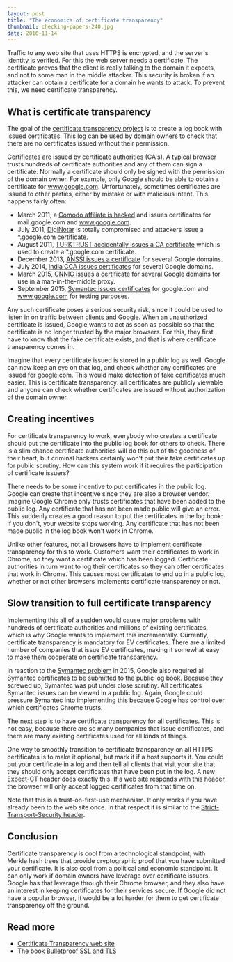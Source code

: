 ```yaml
---
layout: post
title: "The economics of certificate transparency"
thumbnail: checking-papers-240.jpg
date: 2016-11-14
---
```


Traffic to any web site that uses HTTPS is encrypted, and the server's identity is verified. For this the web server needs a certificate. The certificate proves that the client is really talking to the domain it expects, and not to some man in the middle attacker. This security is broken if an attacker can obtain a certificate for a domain he wants to attack. To prevent this, we need certificate transparency.

## What is certificate transparency

The goal of the [certificate transparency project](https://www.certificate-transparency.org/) is to create a log book with issued certificates. This log can be used by domain owners to check that there are no certificates issued without their permission.

Certificates are issued by certificate authorities (CA's). A typical browser trusts hundreds of certificate authorities and any of them can sign a certificate. Normally a certificate should only be signed with the permission of the domain owner. For example, only Google should be able to obtain a certificate for www.google.com. Unfortunately, sometimes certificates are issued to other parties, either by mistake or with malicious intent. This happens fairly often:

* March 2011, a [Comodo affiliate is hacked](https://www.comodo.com/Comodo-Fraud-Incident-2011-03-23.html) and issues certificates for mail.google.com and www.google.com.
* July 2011, [DigiNotar](https://en.wikipedia.org/wiki/DigiNotar) is totally compromised and attackers issue a \*.google.com certificate.
* August 2011, [TURKTRUST accidentally issues a CA certificate](https://security.googleblog.com/2013/01/enhancing-digital-certificate-security.html) which is used to create a \*.google.com certificate.
* December 2013, [ANSSI issues a certificate](https://security.googleblog.com/2013/12/further-improving-digital-certificate.html) for several Google domains.
* July 2014, [India CCA issues certificates](https://security.googleblog.com/2014/07/maintaining-digital-certificate-security.html) for several Google domains.
* March 2015, [CNNIC issues a certificate](https://security.googleblog.com/2015/03/maintaining-digital-certificate-security.html) for several Google domains for use in a man-in-the-middle proxy.
* September 2015, [Symantec issues certificates](https://security.googleblog.com/2015/10/sustaining-digital-certificate-security.html) for google.com and www.google.com for testing purposes.

Any such certificate poses a serious security risk, since it could be used to listen in on traffic between clients and Google. When an unauthorized certificate is issued, Google wants to act as soon as possible so that the certificate is no longer trusted by the major browsers. For this, they first have to know that the fake certificate exists, and that is where certificate transparency comes in.

Imagine that every certificate issued is stored in a public log as well. Google can now keep an eye on that log, and check whether any certificates are issued for google.com. This would make detection of fake certificates much easier. This is certificate transparency: all certificates are publicly viewable and anyone can check whether certificates are issued without authorization of the domain owner.

## Creating incentives

For certificate transparency to work, everybody who creates a certificate should put the certificate into the public log book for others to check. There is a slim chance certificate authorities will do this out of the goodness of their heart, but criminal hackers certainly won't put their fake certificates up for public scrutiny. How can this system work if it requires the participation of certificate issuers?

There needs to be some incentive to put certificates in the public log. Google can create that incentive since they are also a browser vendor. Imagine Google Chrome only trusts certificates that have been added to the public log. Any certificate that has not been made public will give an error. This suddenly creates a good reason to put the certificates in the log book: if you don't, your website stops working. Any certificate that has not been made public in the log book won't work in Chrome.

Unlike other features, not all browsers have to implement certificate transparency for this to work. Customers want their certificates to work in Chrome, so they want a certificate which has been logged. Certificate authorities in turn want to log their certificates so they can offer certificates that work in Chrome. This causes most certificates to end up in a public log, whether or not other browsers implements certificate transparency or not.

## Slow transition to full certificate transparency

Implementing this all of a sudden would cause major problems with hundreds of certificate authorities and millions of existing certificates, which is why Google wants to implement this incrementally. Currently, certificate transparency is mandatory for EV certificates. There are a limited number of companies that issue EV certificates, making it somewhat easy to make them cooperate on certificate transparency.

In reaction to the [Symantec problem](http://arstechnica.com/security/2015/10/still-fuming-over-https-mishap-google-gives-symantec-an-offer-it-cant-refuse/) in 2015, Google also required all Symantec certificates to be submitted to the public log book. Because they screwed up, Symantec was put under close scrutiny. All certificates Symantec issues can be viewed in a public log. Again, Google could pressure Symantec into implementing this because Google has control over which certificates Chrome trusts.

The next step is to have certificate transparency for all certificates. This is not easy, because there are so many companies that issue certificates, and there are many existing certificates used for all kinds of things.

One way to smoothly transition to certificate transparency on all HTTPS certificates is to make it optional, but mark it if a host supports it. You could put your certificate in a log and then tell all clients that visit your site that they should only accept certificates that have been put in the log. A new [Expect-CT](https://github.com/bifurcation/expect-ct/blob/master/draft-stark-expect-ct.md) header does exactly this. If a web site responds with this header, the browser will only accept logged certificates from that time on.

Note that this is a trust-on-first-use mechanism. It only works if you have already been to the web site once. In that respect it is similar to the [Strict-Transport-Security header](https://en.wikipedia.org/wiki/HTTP_Strict_Transport_Security).

## Conclusion

Certificate transparency is cool from a technological standpoint, with Merkle hash trees that provide cryptographic proof that you have submitted your certificate. It is also cool from a political and economic standpoint. It can only work if domain owners have leverage over certificate issuers. Google has that leverage through their Chrome browser, and they also have an interest in keeping certificates for their services secure. If Google did not have a popular browser, it would be a lot harder for them to get certificate transparency off the ground.

## Read more

* [Certificate Transparency web site](https://www.certificate-transparency.org/)
* The book [Bulletproof SSL and TLS](https://www.amazon.com/gp/product/1907117040/ref=as_li_qf_sp_asin_il_tl?ie=UTF8&tag=sjoerdlangkem-20&camp=1789&creative=9325&linkCode=as2&creativeASIN=1907117040&linkId=3471bbb4e27a1556cfc083a8699545fd)
